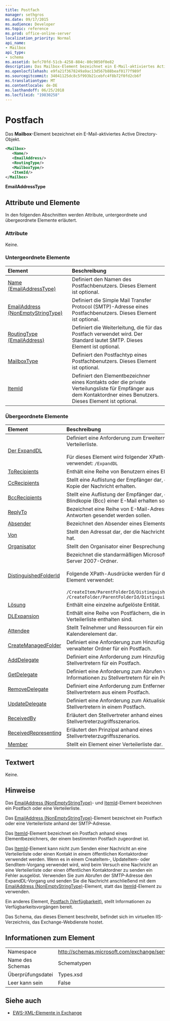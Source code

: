 ```yaml
---
title: Postfach
manager: sethgros
ms.date: 09/17/2015
ms.audience: Developer
ms.topic: reference
ms.prod: office-online-server
localization_priority: Normal
api_name:
- Mailbox
api_type:
- schema
ms.assetid: befc70fd-51cb-4258-884c-80c9050f0e82
description: Das Mailbox-Element bezeichnet ein E-Mail-aktiviertes Active Directory-Objekt.
ms.openlocfilehash: e9fa21f3678249a9ac13d567b88beaf0177f989f
ms.sourcegitcommit: 34041125dc8c5f993b21cebfc4f8b72f0fd2cb6f
ms.translationtype: MT
ms.contentlocale: de-DE
ms.lasthandoff: 06/25/2018
ms.locfileid: "19830258"
---
```

# <a name="mailbox"></a>Postfach

Das **Mailbox**-Element bezeichnet ein E-Mail-aktiviertes Active Directory-Objekt. 
  
```XML
<Mailbox>
   <Name/>
   <EmailAddress/>
   <RoutingType/>
   <MailboxType/>
   <ItemId/>
</Mailbox>
```

**EmailAddressType**

## <a name="attributes-and-elements"></a>Attribute und Elemente

In den folgenden Abschnitten werden Attribute, untergeordnete und übergeordnete Elemente erläutert.
  
### <a name="attributes"></a>Attribute

Keine.
  
### <a name="child-elements"></a>Untergeordnete Elemente

|**Element**|**Beschreibung**|
|:-----|:-----|
|[Name (EmailAddressType)](name-emailaddresstype.md) <br/> |Definiert den Namen des Postfachbenutzers. Dieses Element ist optional.  <br/> |
|[EmailAddress (NonEmptyStringType)](emailaddress-nonemptystringtype.md) <br/> |Definiert die Simple Mail Transfer Protocol (SMTP)-Adresse eines Postfachbenutzers. Dieses Element ist optional.  <br/> |
|[RoutingType (EmailAddress)](routingtype-emailaddress.md) <br/> |Definiert die Weiterleitung, die für das Postfach verwendet wird. Der Standard lautet SMTP. Dieses Element ist optional.  <br/> |
|[MailboxType](mailboxtype.md) <br/> |Definiert den Postfachtyp eines Postfachbenutzers. Dieses Element ist optional.  <br/> |
|[ItemId](itemid.md) <br/> |Definiert den Elementbezeichner eines Kontakts oder die private Verteilungsliste für Empfänger aus dem Kontaktordner eines Benutzers. Dieses Element ist optional.  <br/> |
   
### <a name="parent-elements"></a>Übergeordnete Elemente

|**Element**|**Beschreibung**|
|:-----|:-----|
|[Der ExpandDL](expanddl.md) <br/> |Definiert eine Anforderung zum Erweitern einer Verteilerliste. <br/> <br/> Für dieses Element wird folgender XPath-Ausdruck verwendet: ` /ExpandDL ` <br/> |
|[ToRecipients](torecipients.md) <br/> |Enthält eine Reihe von Benutzern eines Elements.  <br/> |
|[CcRecipients](ccrecipients.md) <br/> |Stellt eine Auflistung der Empfänger dar, die eine Kopie der Nachricht erhalten.  <br/> |
|[BccRecipients](bccrecipients.md) <br/> |Stellt eine Auflistung der Empfänger dar, die eine Blindkopie (Bcc) einer E-Mail erhalten sollen.  <br/> |
|[ReplyTo](replyto.md) <br/> |Bezeichnet eine Reihe von E-Mail-Adressen, an die Antworten gesendet werden sollen.  <br/> |
|[Absender](sender.md) <br/> |Bezeichnet den Absender eines Elements.  <br/> |
|[Von](from.md) <br/> |Stellt den Adressat dar, der die Nachricht gesendet hat.  <br/> |
|[Organisator](organizer.md) <br/> |Stellt den Organisator einer Besprechung dar.  <br/> |
|[DistinguishedFolderId](distinguishedfolderid.md) <br/> | Bezeichnet die standarmäßigen Microsoft Exchange Server 2007-Ordner.  <br/><br/>  Folgende XPath-Ausdrücke werden für dieses Element verwendet: <br/> <br/>  `/CreateItem/ParentFolderId/DistinguishedFolderId` <br/>  `/CreateFolder/ParentFolderId/DistinguishedFolderId` <br/> |
|[Lösung](resolution.md) <br/> |Enthält eine einzelne aufgelöste Entität.  <br/> |
|[DLExpansion](dlexpansion.md) <br/> |Enthält eine Reihe von Postfächern, die in einer Verteilerliste enthalten sind.  <br/> |
|[Attendee](attendee.md) <br/> |Stellt Teilnehmer und Ressourcen für ein Kalenderelement dar.  <br/> |
|[CreateManagedFolder](createmanagedfolder.md) <br/> |Definiert eine Anforderung zum Hinzufügen verwalteter Ordner für ein Postfach.  <br/> |
|[AddDelegate](adddelegate.md) <br/> |Definiert eine Anforderung zum Hinzufügen von Stellvertretern für ein Postfach.  <br/> |
|[GetDelegate](getdelegate.md) <br/> |Definiert eine Anforderung zum Abrufen von Informationen zu Stellvertretern für ein Postfach.  <br/> |
|[RemoveDelegate](removedelegate.md) <br/> |Definiert eine Anforderung zum Entfernen von Stellvertretern aus einem Postfach.  <br/> |
|[UpdateDelegate](updatedelegate.md) <br/> |Definiert eine Anforderung zum Aktualisieren von Stellvertretern in einem Postfach.  <br/> |
|[ReceivedBy](receivedby.md) <br/> |Erläutert den Stellvertreter anhand eines Stellvertreterzugriffsszenarios.  <br/> |
|[ReceivedRepresenting](receivedrepresenting.md) <br/> |Erläutert den Prinzipal anhand eines Stellvertreterzugriffsszenarios.  <br/> |
|[Member](member-ex15websvcsotherref.md) <br/> |Stellt ein Element einer Verteilerliste dar.  <br/> |
   
## <a name="text-value"></a>Textwert

Keine.
  
## <a name="remarks"></a>Hinweise

Das [EmailAddress (NonEmptyStringType)](emailaddress-nonemptystringtype.md)- und [ItemId](itemid.md)-Element bezeichnen ein Postfach oder eine Verteilerliste. 

Das [EmailAddress (NonEmptyStringType)](emailaddress-nonemptystringtype.md)-Element bezeichnet ein Postfach oder eine Verteilerliste anhand der SMTP-Adresse. 

Das [ItemId](itemid.md)-Element bezeichnet ein Postfach anhand eines Elementbezeichners, der einem bestimmten Postfach zugeordnet ist. 

Das [ItemId](itemid.md)-Element kann nicht zum Senden einer Nachricht an eine Verteilerliste oder einen Kontakt in einem öffentlichen Kontaktordner verwendet werden. Wenn es in einem CreateItem-, UpdateItem- oder SendItem-Vorgang verwendet wird, wird beim Versuch eine Nachricht an eine Verteilerliste oder einen öffentlichen Kontaktordner zu senden ein Fehler ausgelöst. Verwenden Sie zum Abrufen der SMTP-Adresse den ExpandDL-Vorgang und senden Sie die Nachricht anschließend mit dem [EmailAddress (NonEmptyStringType)](emailaddress-nonemptystringtype.md)-Element, statt das [ItemId](itemid.md)-Element zu verwenden. 
  
Ein anderes Element, [Postfach (Verfügbarkeit)](mailbox-availability.md), stellt Informationen zu Verfügbarkeitsvorgängen bereit. 
  
Das Schema, das dieses Element beschreibt, befindet sich im virtuellen IIS-Verzeichnis, das Exchange-Webdienste hostet.
  
## <a name="element-information"></a>Informationen zum Element

|||
|:-----|:-----|
|Namespace  <br/> |http://schemas.microsoft.com/exchange/services/2006/types  <br/> |
|Name des Schemas  <br/> |Schematypen  <br/> |
|Überprüfungsdatei  <br/> |Types.xsd  <br/> |
|Leer kann sein  <br/> |False  <br/> |
   
## <a name="see-also"></a>Siehe auch

- [EWS-XML-Elemente in Exchange](ews-xml-elements-in-exchange.md)

